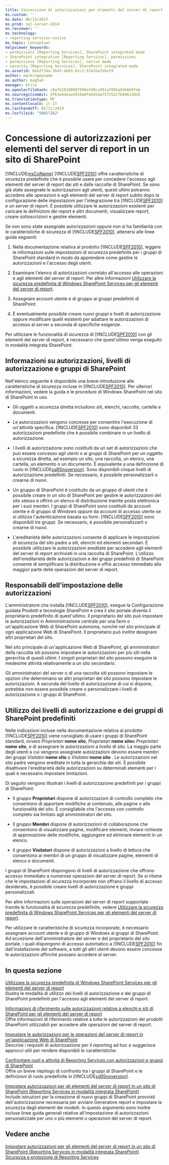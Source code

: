 ```yaml
---
title: Concessione di autorizzazioni per elementi del server di report in un sito di SharePoint | Microsoft Docs
ms.custom: ''
ms.date: 06/13/2017
ms.prod: sql-server-2014
ms.reviewer: ''
ms.technology:
- reporting-services-native
ms.topic: conceptual
helpviewer_keywords:
- permissions [Reporting Services], SharePoint integrated mode
- SharePoint integration [Reporting Services], permissions
- permissions [Reporting Services], native mode
- security [Reporting Services], SharePoint integrated mode
ms.assetid: 0eb2f34a-3643-4b03-81c2-5741ba7ebefd
author: markingmyname
ms.author: maghan
manager: kfile
ms.openlocfilehash: c9afb10180087998afd0cc891af895a9db669feb
ms.sourcegitcommit: dfb1e6deaa4919a0f4e654af57252cfb09613dd5
ms.translationtype: MT
ms.contentlocale: it-IT
ms.lasthandoff: 02/11/2019
ms.locfileid: "56017262"
---
```

# <a name="granting-permissions-on-report-server-items-on-a-sharepoint-site"></a>Concessione di autorizzazioni per elementi del server di report in un sito di SharePoint
  [!INCLUDE[msCoName](../../includes/msconame-md.md)] [!INCLUDE[SPF2010](../../includes/spf2010-md.md)] offre caratteristiche di sicurezza predefinite che è possibile usare per concedere l'accesso agli elementi del server di report dai siti e dalle raccolte di SharePoint. Se sono già state assegnate le autorizzazioni agli utenti, questi ultimi potranno accedere alle operazioni e agli elementi del server di report subito dopo la configurazione delle impostazioni per l'integrazione tra [!INCLUDE[SPF2010](../../includes/spf2010-md.md)] e un server di report. È possibile utilizzare le autorizzazioni esistenti per caricare le definizioni dei report e altri documenti, visualizzare report, creare sottoscrizioni e gestire elementi.  
  
 Se non sono state assegnate autorizzazioni oppure non si ha familiarità con le caratteristiche di sicurezza di [!INCLUDE[SPF2010](../../includes/spf2010-md.md)], attenersi alle linee guida seguenti:  
  
1.  Nella documentazione relativa al prodotto [!INCLUDE[SPF2010](../../includes/spf2010-md.md)], leggere le informazioni sulle impostazioni di sicurezza predefinite per i gruppi di SharePoint standard in modo da apprendere come gestire le autorizzazioni e l'accesso degli utenti.  
  
2.  Esaminare l'elenco di autorizzazioni correlato all'accesso alle operazioni e agli elementi del server di report. Per altre informazioni [Utilizzare la sicurezza predefinita di Windows SharePoint Services per gli elementi del server di report](use-built-in-security-in-windows-sharepoint-services-for-report-server-items.md).  
  
3.  Assegnare account utente e di gruppo ai gruppi predefiniti di SharePoint.  
  
4.  È eventualmente possibile creare nuovi gruppi e livelli di autorizzazione oppure modificare quelli esistenti per adattare le autorizzazioni di accesso al server a seconda di specifiche esigenze.  
  
 Per utilizzare le funzionalità di sicurezza di [!INCLUDE[SPF2010](../../includes/spf2010-md.md)] con gli elementi del server di report, è necessario che quest'ultimo venga eseguito in modalità integrata SharePoint.  
  
## <a name="about-permissions-permission-levels-and-sharepoint-groups"></a>Informazioni su autorizzazioni, livelli di autorizzazione e gruppi di SharePoint  
 Nell'elenco seguente è disponibile una breve introduzione alle caratteristiche di sicurezza incluse in [!INCLUDE[SPF2010](../../includes/spf2010-md.md)]. Per ulteriori informazioni, vedere la guida e le procedure di Windows SharePoint nel sito di SharePoint in uso.  
  
-   Gli oggetti a sicurezza diretta includono siti, elenchi, raccolte, cartelle e documenti.  
  
-   Le autorizzazioni vengono concesse per consentire l'esecuzione di un'attività specifica. [!INCLUDE[SPF2010](../../includes/spf2010-md.md)] sono disponibili 33 autorizzazioni predefinite che è possibile combinare in un livello di autorizzazione.  
  
-   I livelli di autorizzazione sono costituiti da un set di autorizzazioni che può essere concesso agli utenti o ai gruppi di SharePoint per un oggetto a sicurezza diretta, ad esempio un sito, una raccolta, un elenco, una cartella, un elemento o un documento. È equivalente a una definizione di ruolo in [!INCLUDE[ssRSnoversion](../../includes/ssrsnoversion-md.md)]. Sono disponibili cinque livelli di autorizzazione predefiniti. Se necessario, è possibile personalizzarli o crearne di nuovi.  
  
-   Un gruppo di SharePoint è costituito da un gruppo di utenti che è possibile creare in un sito di SharePoint per gestire le autorizzazioni del sito stesso e offrire un elenco di distribuzione tramite posta elettronica per i suoi membri. I gruppi di SharePoint sono costituiti da account utente e di gruppo di Windows oppure da account di accesso utente se si utilizza l'autenticazione basata su form. [!INCLUDE[SPF2010](../../includes/spf2010-md.md)] sono disponibili tre gruppi. Se necessario, è possibile personalizzarli o crearne di nuovi.  
  
-   L'ereditarietà delle autorizzazioni consente di applicare le impostazioni di sicurezza del sito padre a siti, elenchi ed elementi secondari. È possibile utilizzare le autorizzazioni ereditate per accedere agli elementi del server di report archiviati in una raccolta di SharePoint. L'utilizzo dell'ereditarietà delle autorizzazioni e dei gruppi predefiniti di SharePoint consente di semplificare la distribuzione e offre accesso immediato alla maggior parte delle operazioni del server di report.  
  
## <a name="who-sets-permissions"></a>Responsabili dell'impostazione delle autorizzazioni  
 L'amministratore che installa [!INCLUDE[SPF2010](../../includes/spf2010-md.md)], esegue la Configurazione guidata Prodotti e tecnologie SharePoint e crea il sito portale diventa il proprietario predefinito di quest'ultimo. Il proprietario del sito può impostare le autorizzazioni in Amministrazione centrale per una farm o un'applicazione Web di SharePoint autonoma, nonché nel sito principale di ogni applicazione Web di SharePoint. Il proprietario può inoltre designare altri proprietari del sito.  
  
 Nel sito principale di un'applicazione Web di SharePoint, gli amministratori della raccolta siti possono impostare le autorizzazioni per più siti nella gerarchia di questi ultimi. I singoli proprietari del sito possono eseguire le medesime attività relativamente a un sito secondario.  
  
 Gli amministratori del server o di una raccolta siti possono impostare le opzioni che determinano se altri proprietari del sito possono impostare le autorizzazioni. A seconda del livello di autorizzazione di cui si dispone, potrebbe non essere possibile creare o personalizzare i livelli di autorizzazione o i gruppi di SharePoint.  
  
## <a name="using-predefined-sharepoint-groups-and-permission-levels"></a>Utilizzo dei livelli di autorizzazione e dei gruppi di SharePoint predefiniti  
 Nelle indicazioni incluse nella documentazione relativa al prodotto [!INCLUDE[SPF2010](../../includes/spf2010-md.md)] viene consigliato di usare i gruppi di SharePoint standard, ovvero *Proprietari* **nome sito**, *Proprietari* **nome sito**e *Proprietari* **nome sito**, e di assegnare le autorizzazioni a livello di sito. La maggio parte degli utenti a cui vengono assegnate autoizzazioni devono essere membri dei gruppi *Visitatoi* **nome sito** o *Visitatoi* **nome sito** . Le autorizzazioni nel sito padre vengono ereditate in tutta la gerarchia dei siti. È possibile disattivare l'ereditarietà delle autorizzazioni su determinati elementi per i quali è necessario impostare limitazioni.  
  
 Di seguito vengono illustrati i livelli di autorizzazione predefiniti per i gruppi di SharePoint:  
  
-   Il gruppo **Proprietari** dispone di autorizzazioni di controllo completo che consentono di apportare modifiche al contenuto, alle pagine o alle funzionalità del sito. È consigliabile che l'accesso con controllo completo sia limitato agli amministratori del sito.  
  
-   Il gruppo **Membri** dispone di autorizzazioni di collaborazione che consentono di visualizzare pagine, modificare elementi, inviare richieste di approvazione delle modifiche, aggiungere ed eliminare elementi in un elenco.  
  
-   Il gruppo **Visitatori** dispone di autorizzazioni a livello di lettura che consentono ai membri di un gruppo di visualizzare pagine, elementi di elenco e documenti.  
  
 I gruppi di SharePoint dispongono di livelli di autorizzazione che offrono accesso immediato a numerose operazioni del server di report. Se si ritiene che le impostazioni di sicurezza incorporate non offrano il livello di accesso desiderato, è possibile creare livelli di autorizzazione e gruppi personalizzati.  
  
 Per altre informazioni sulle operazioni del server di report supportate tramite le funzionalità di sicurezza predefinite, vedere [Utilizzare la sicurezza predefinita di Windows SharePoint Services per gli elementi del server di report](use-built-in-security-in-windows-sharepoint-services-for-report-server-items.md).  
  
 Per utilizzare le caratteristiche di sicurezza incorporate, è necessario assegnare account utente e di gruppo di Windows ai gruppi di SharePoint. Ad eccezione dell'amministratore del server e del proprietario del sito portale, i quali dispongono di accesso automatico a [!INCLUDE[SPF2010](../../includes/spf2010-md.md)] fin dall'installazione del software, a tutti gli altri utenti devono essere concesse le autorizzazioni affinché possano accedere al server.  
  
## <a name="in-this-section"></a>In questa sezione  
 [Utilizzare la sicurezza predefinita di Windows SharePoint Services per gli elementi del server di report](use-built-in-security-in-windows-sharepoint-services-for-report-server-items.md)  
 Illustra le modalità di utilizzo dei livelli di autorizzazione e dei gruppi di SharePoint predefiniti per l'accesso agli elementi del server di report.  
  
 [Informazioni di riferimento sulle autorizzazioni relative a elenchi e siti di SharePoint per gli elementi del server di report](sharepoint-site-and-list-permission-reference-for-report-server-items.md)  
 Offre informazioni di riferimento relative a tutte le autorizzazioni dei prodotti SharePoint utilizzabili per accedere alle operazioni del server di report.  
  
 [Impostare le autorizzazioni per le operazioni del server di report in un'applicazione Web di SharePoint](set-permissions-for-report-server-operations-in-a-sharepoint-web-application.md)  
 Descrive i requisiti di autorizzazione per il reporting ad hoc e suggerisce approcci utili per rendere disponibili le caratteristiche.  
  
 [Confrontare ruoli e attività di Reporting Services con autorizzazioni e gruppi di SharePoint](../reporting-services-roles-tasks-vs-sharepoint-groups-permissions.md)  
 Offre un breve riepilogo di confronto tra i gruppi di SharePoint e le definizioni di ruolo predefinite in [!INCLUDE[ssRSnoversion](../../includes/ssrsnoversion-md.md)].  
  
 [Impostare autorizzazioni per gli elementi del server di report in un sito di SharePoint &#40;Reporting Services in modalità integrata SharePoint&#41;](set-permissions-for-report-server-items-on-a-sharepoint-site.md)  
 Include istruzioni per la creazione di nuovi gruppi di SharePoint provvisti dell'autorizzazione necessaria per avviare Generatore report e impostare la sicurezza degli elementi dei modelli. In questo argomento sono inoltre incluse linee guida generali relative all'impostazione di autorizzazioni personalizzate per uno o più elementi o operazioni del server di report.  
  
## <a name="see-also"></a>Vedere anche  
 [Impostare autorizzazioni per gli elementi del server di report in un sito di SharePoint &#40;Reporting Services in modalità integrata SharePoint&#41;](set-permissions-for-report-server-items-on-a-sharepoint-site.md)   
 [Sicurezza e protezione di Reporting Services](reporting-services-security-and-protection.md)  
  
  
